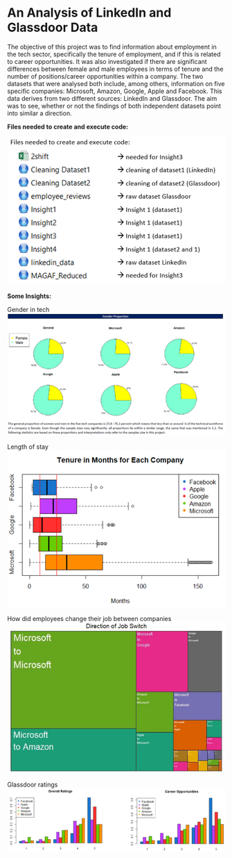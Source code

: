 # An Analysis of LinkedIn and Glassdoor Data

The objective of this project was to find information about employment in the tech sector, specifically the tenure of employment, and if this is related to career opportunities. It was also investigated if there are significant differences between female and male employees in terms of tenure and the number of positions/career opportunities within a company. The two datasets that were analysed both include, among others, information on five specific companies: Microsoft, Amazon, Google, Apple and Facebook. This data derives from two different sources: LinkedIn and Glassdoor. The aim was to see, whether or not the findings of both independent datasets point into similar a direction.

**Files needed to create and execute code:**

![alt tag](https://github.com/PaulineStach/AnalysisOfLinkedInAndGlassdoorData/blob/master/images/files.PNG)


**Some Insights:**

Gender in tech
![alt tag](https://github.com/PaulineStach/AnalysisOfLinkedInAndGlassdoorData/blob/master/images/gender.PNG)

Length of stay
![alt tag](https://github.com/PaulineStach/AnalysisOfLinkedInAndGlassdoorData/blob/master/images/tenure.PNG)

How did employees change their job between companies
![alt tag](https://github.com/PaulineStach/AnalysisOfLinkedInAndGlassdoorData/blob/master/images/direction%20job%20switch.PNG)

Glassdoor ratings
![alt tag](https://github.com/PaulineStach/AnalysisOfLinkedInAndGlassdoorData/blob/master/images/star%20ratings.PNG)
